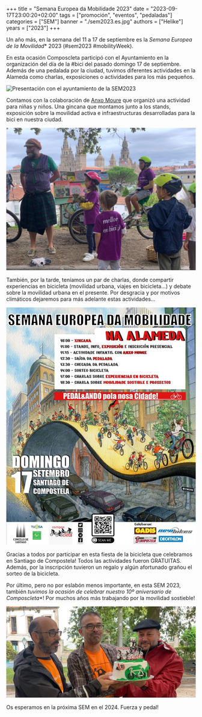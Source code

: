 +++
title = "Semana Europea da Mobilidade 2023"
date = "2023-09-17T23:00:20+02:00"
tags = ["promoción", "eventos", "pedaladas"]
categories = ["SEM"]
banner = "./sem2023.es.jpg"
authors = ["Helike"]
years = ["2023"]
+++

Un año más, en la semana del 11 a 17 de septiembre  es la *Semana Europea de la Movilidad** 2023 (#sem2023 #mobilityWeek).

En esta ocasión Composcleta participó con el Ayuntamiento en la organización del día de la #bici del pasado domingo 17 de septiembre. Además de una pedalada por la ciudad, tuvimos diferentes actividades en la Alameda como charlas, exposiciones o actividades para los más pequeños.

![Presentación con el ayuntamiento de la SEM2023](presentación-sem2023.jpg)

Contamos con la colaboración de [Anxo Moure](https://www.instagram.com/anxo_moure/) que organizó una actividad para niñas y niños. Una gincana que montamos junto a los stands, exposición sobre la movilidad activa e infraestructuras desarrolladas para la bici en nuestra ciudad.

![Anxo Moure en la SEM2023](sem2023.jpg)

También, por la tarde, teníamos un par de charlas, donde compartir experiencias en bicicleta (movilidad urbana, viajes en bicicleta...) y debate sobre la movilidad urbana en el presente. Por desgracia y por motivos climáticos dejaremos para más adelante estas actividades...

![Cartaz SEM2023 Composcleta](cartaz-sem2023.jpg)

Gracias a todos por participar  en esta fiesta de la bicicleta que celebramos en Santiago de Compostela! Todos las actividades fueron GRATUITAS. Además, por la inscripción tuvieron un regalo y algún afortunado grañou el sorteo de la bicicleta.

Por último, pero no por eslabón menos importante, en esta SEM 2023, también *tuvimos la ocasión de celebrar nuestro 10º aniversario de Composcleta**! Por muchos años más trabajando por la movilidad sostieble!

![Décimo aniversario de Composcleta en la SEM 2023](cumpleanos-composcleta-sem2023.jpg)

Os esperamos en la próxima SEM en el 2024. Fuerza y pedal!
